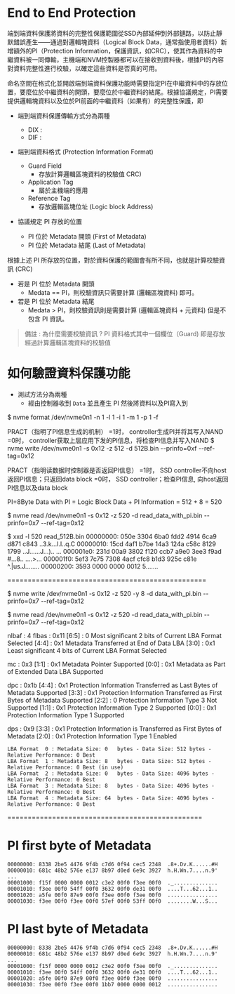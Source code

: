 # End to End Protection

端到端資料保護將資料的完整性保護範圍從SSD內部延伸到外部鏈路，以防止靜默錯誤產生——通過對邏輯塊資料（Logical Block Data，通常指使用者資料）新增額外的PI（Protection Information，保護資訊，如CRC），使其作為資料的中繼資料被一同傳輸，主機端和NVM控製器都可以在接收到資料後，根據PI的內容對資料完整性進行校驗，以確定這些資料是否真的可用。

命名空間在格式化並開啟端到端資料保護功能時需要指定PI在中繼資料中的存放位置，要麼位於中繼資料的開頭，要麼位於中繼資料的結尾。根據協議規定，PI需要提供邏輯塊資料以及位於PI前面的中繼資料（如果有）的完整性保護，即

- 端到端資料保護傳輸方式分為兩種
  - DIX : 
  - DIF :

- 端到端資料格式 (Protection Information Format)
  - Guard Field
    - 存放計算邏輯區塊資料的校驗值 CRC)
  - Application Tag
    - 屬於主機端的應用
  - Reference Tag
    - 存放邏輯區塊位址 (Logic block Address)    

- 協議規定 PI 存放的位置
  - PI 位於 Metadata 開頭 (First of Metadata)
  - PI 位於 Metadata 結尾 (Last of Metadata)    

根據上述 PI 所存放的位置，對於資料保護的範圍會有所不同，也就是計算校驗資訊 (CRC)
- 若是 PI 位於 Metadata 開頭
  - Medata == PI，則校驗資訊只需要計算 (邏輯區塊資料) 即可。
- 若是 PI 位於 Metadata 結尾
  - Medata > PI，則校驗資訊則是需要計算 (邏輯區塊資料 + 元資料) 但是不包含 PI 資訊。  
> 備註 : 為什麼需要校驗資訊 ? PI 資料格式其中一個欄位（Guard) 即是存放經過計算邏輯區塊資料的校驗值

# 如何驗證資料保護功能

- 測試方法分為兩種
  - 經由控制器收到 `Data` 並且產生 PI 然後將資料以及PI寫入到  

$ nvme format /dev/nvme0n1 -n 1 -l 1 -i 1 -m 1 -p 1 -f

PRACT（指明了PI信息生成的机制）
=1时， controller生成PI并将其写入NAND
=0时， controller获取上层应用下发的PI信息，将检查PI信息并写入NAND
$ nvme write /dev/nvme0n1 -s 0x12 -z 512 -d 512B.bin --prinfo=0xf --ref-tag=0x12

PRACT（指明读数据时控制器是否返回PI信息）
=1时， SSD controller不向host返回PI信息；只返回data block
=0时， SSD controller；检查PI信息, 向host返回PI信息以及data block

PI=8Byte
Data with PI = Logic Block Data + PI Information = 512 + 8 = 520

$ nvme read /dev/nvme0n1 -s 0x12 -z 520 -d read_data_with_pi.bin --prinfo=0x7 --ref-tag=0x12 

$ xxd -l 520 read_512B.bin
00000000: 050e 3304 6ba0 fdd2 4914 6ca9 d871 c843  ..3.k...I.l..q.C
00000010: 15cd 4af1 b7be 14a3 124a c58c 8129 1799  ..J......J...)..
...
000001e0: 231d 00a9 3802 f120 ccb7 a9e0 3ee3 f9ad  #...8.. ....>...
000001f0: 5ef3 7c75 7308 4acf cfc8 b1d3 925c c81e  ^.|us.J......\..
00000200: 3593 0000 0000 0012                      5.......

=================================================

$ nvme write /dev/nvme0n1 -s 0x12 -z 520 -y 8 -d data_with_pi.bin --prinfo=0x7 --ref-tag=0x12  

$ nvme read /dev/nvme0n1 -s 0x12 -z 520 -d read_data_with_pi.bin --prinfo=0x7 --ref-tag=0x12                                                         



nlbaf   : 4
flbas   : 0x11
  [6:5] : 0	Most significant 2 bits of Current LBA Format Selected
  [4:4] : 0x1	Metadata Transferred at End of Data LBA
  [3:0] : 0x1	Least significant 4 bits of Current LBA Format Selected


mc      : 0x3
  [1:1] : 0x1	Metadata Pointer Supported
  [0:0] : 0x1	Metadata as Part of Extended Data LBA Supported


dpc     : 0x1b
  [4:4] : 0x1	Protection Information Transferred as Last Bytes of Metadata Supported
  [3:3] : 0x1	Protection Information Transferred as First Bytes of Metadata Supported
  [2:2] : 0	Protection Information Type 3 Not Supported
  [1:1] : 0x1	Protection Information Type 2 Supported
  [0:0] : 0x1	Protection Information Type 1 Supported


dps     : 0x9
  [3:3] : 0x1	Protection Information is Transferred as First Bytes of Metadata
  [2:0] : 0x1	Protection Information Type 1 Enabled


```
LBA Format  0 : Metadata Size: 0   bytes - Data Size: 512 bytes - Relative Performance: 0 Best 
LBA Format  1 : Metadata Size: 8   bytes - Data Size: 512 bytes - Relative Performance: 0 Best (in use)
LBA Format  2 : Metadata Size: 0   bytes - Data Size: 4096 bytes - Relative Performance: 0 Best 
LBA Format  3 : Metadata Size: 8   bytes - Data Size: 4096 bytes - Relative Performance: 0 Best 
LBA Format  4 : Metadata Size: 64  bytes - Data Size: 4096 bytes - Relative Performance: 0 Best 
```

================================================

# PI first byte of Metadata


```
00000000: 8338 2be5 4476 9f4b c7d6 0f94 cec5 2348  .8+.Dv.K......#H
00000010: 681c 48b2 576e e137 8b97 d0ed 6e9c 3927  h.H.Wn.7....n.9'
...
00001000: f15f 0000 0000 0012 c3e2 00f0 f3ee 00f0  ._..............
00001010: f3ee 00f0 54ff 00f0 3632 00f0 de31 00f0  ....T...62...1..
00001020: a5fe 00f0 87e9 00f0 f3ee 00f0 f3ee 00f0  ................
00001030: f3ee 00f0 f3ee 00f0 57ef 00f0 53ff 00f0  ........W...S...
```

# PI last byte of Metadata

```
00000000: 8338 2be5 4476 9f4b c7d6 0f94 cec5 2348  .8+.Dv.K......#H
00000010: 681c 48b2 576e e137 8b97 d0ed 6e9c 3927  h.H.Wn.7....n.9'
...
00001000: f15f 0000 0000 0012 c3e2 00f0 f3ee 00f0  ._..............
00001010: f3ee 00f0 54ff 00f0 3632 00f0 de31 00f0  ....T...62...1..
00001020: a5fe 00f0 87e9 00f0 f3ee 00f0 f3ee 00f0  ................
00001030: f3ee 00f0 f3ee 00f0 1bb7 0000 0000 0012  ................
```

